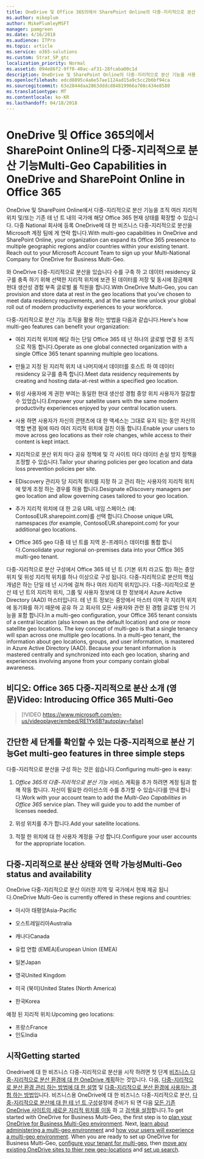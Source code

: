 ```yaml
---
title: OneDrive 및 Office 365의에서 SharePoint Online의 다중-지리적으로 분산 기능
ms.author: mikeplum
author: MikePlumleyMSFT
manager: pamgreen
ms.date: 4/16/2018
ms.audience: ITPro
ms.topic: article
ms.service: o365-solutions
ms.custom: Strat_SP_gtc
localization_priority: Normal
ms.assetid: 094e86f2-9ff0-40ac-af31-28fcaba00c1d
description: OneDrive 및 SharePoint Online의 다중-지리적으로 분산 기능을 사용 하는 여러 지리적 영역을 Office 365 현재 상태를 확장 합니다.
ms.openlocfilehash: edcd8895c4a6e57ae1124ad15a9c5cc2b6bf94ca
ms.sourcegitcommit: 63e2844daa2863dddcd84819966a708c434e8580
ms.translationtype: MT
ms.contentlocale: ko-KR
ms.lasthandoff: 04/18/2018
---
```

# <a name="multi-geo-capabilities-in-onedrive-and-sharepoint-online-in-office-365"></a><span data-ttu-id="db2f8-103">OneDrive 및 Office 365의에서 SharePoint Online의 다중-지리적으로 분산 기능</span><span class="sxs-lookup"><span data-stu-id="db2f8-103">Multi-Geo Capabilities in OneDrive and SharePoint Online in Office 365</span></span>

<span data-ttu-id="db2f8-p101">OneDrive 및 SharePoint Online에서 다중-지리적으로 분산 기능을 조직 여러 지리적 위치 및/또는 기존 테 넌 트 내의 국가에 해당 Office 365 현재 상태를 확장할 수 있습니다. 다중 National 회사에 등록 OneDrive에 대 한 비즈니스 다중-지리적으로 분산을 Microsoft 계정 팀에 게 연락 합니다.</span><span class="sxs-lookup"><span data-stu-id="db2f8-p101">With multi-geo capabilities in OneDrive and SharePoint Online, your organization can expand its Office 365 presence to multiple geographic regions and/or countries within your existing tenant. Reach out to your Microsoft Account Team to sign up your Multi-National Company for OneDrive for Business Multi-Geo.</span></span>
  
<span data-ttu-id="db2f8-106">와 OneDrive 다중-지리적으로 분산을 있습니다 수를 구축 하 고 데이터 residency 요구를 충족 하기 위해 선택한 지리적 위치에 보관 된 데이터를 저장 및 동시에 잠금해제 현대 생산성 경험 부족 글로벌 롤 직원을 합니다.</span><span class="sxs-lookup"><span data-stu-id="db2f8-106">With OneDrive Multi-Geo, you can provision and store data at rest in the geo locations that you've chosen to meet data residency requirements, and at the same time unlock your global roll out of modern productivity experiences to your workforce.</span></span>
  
<span data-ttu-id="db2f8-107">다중-지리적으로 분산 기능 조직을 활용 하는 방법을 다음과 같습니다.</span><span class="sxs-lookup"><span data-stu-id="db2f8-107">Here's how multi-geo features can benefit your organization:</span></span>
  
- <span data-ttu-id="db2f8-108">여러 지리적 위치에 해당 하는 단일 Office 365 테 넌 하나의 글로벌 연결 된 조직으로 작동 합니다.</span><span class="sxs-lookup"><span data-stu-id="db2f8-108">Operate as one global connected organization with a single Office 365 tenant spanning multiple geo locations.</span></span>
    
- <span data-ttu-id="db2f8-109">만들고 지정 된 지리적 위치 내 나머지에서 데이터를 호스트 하 여 데이터 residency 요구를 충족 합니다.</span><span class="sxs-lookup"><span data-stu-id="db2f8-109">Meet data residency requirements by creating and hosting data-at-rest within a specified geo location.</span></span>
    
- <span data-ttu-id="db2f8-110">위성 사용자에 게 권한 부여는 동일한 현대 생산성 경험 중앙 위치 사용자가 절감할 수 있었습니다.</span><span class="sxs-lookup"><span data-stu-id="db2f8-110">Empower your satellite users with the same modern productivity experiences enjoyed by your central location users.</span></span>
    
- <span data-ttu-id="db2f8-111">사용 하면 사용자가 자신의 콘텐츠에 대 한 액세스는 그대로 유지 되는 동안 자신의 역할 변경 됨에 따라 여러 지리적 위치에 걸친 이동 합니다.</span><span class="sxs-lookup"><span data-stu-id="db2f8-111">Enable your users to move across geo locations as their role changes, while access to their content is kept intact.</span></span>
    
- <span data-ttu-id="db2f8-112">지리적으로 분산 위치 마다 공유 정책에 및 각 사이트 마다 데이터 손실 방지 정책을 조정할 수 있습니다.</span><span class="sxs-lookup"><span data-stu-id="db2f8-112">Tailor your sharing policies per geo location and data loss prevention policies per site.</span></span>
    
- <span data-ttu-id="db2f8-113">EDiscovery 관리자 당 지리적 위치를 지정 하 고 관리 하는 사용자의 지리적 위치에 맞게 조정 하는 경우를 허용 합니다.</span><span class="sxs-lookup"><span data-stu-id="db2f8-113">Designate eDiscovery managers per geo location and allow governing cases tailored to your geo location.</span></span>
    
- <span data-ttu-id="db2f8-114">추가 지리적 위치에 대 한 고유 URL 네임 스페이스 (예: ContosoEUR.sharepoint.com)를 선택 합니다.</span><span class="sxs-lookup"><span data-stu-id="db2f8-114">Choose unique URL namespaces (for example, ContosoEUR.sharepoint.com) for your additional geo locations.</span></span>
    
- <span data-ttu-id="db2f8-115">Office 365 geo 다중 테 넌 트를 지역 온-프레미스 데이터를 통합 합니다.</span><span class="sxs-lookup"><span data-stu-id="db2f8-115">Consolidate your regional on-premises data into your Office 365 multi-geo tenant.</span></span>
    
<span data-ttu-id="db2f8-p102">다중-지리적으로 분산 구성에서 Office 365 테 넌 트 (기본 위치 라고도 함) 하는 중앙 위치 및 위성 지리적 위치를 하나 이상으로 구성 됩니다. 다중-지리적으로 분산의 핵심 개념은 하는 단일 테 넌 시가에 걸쳐 하나 여러 지리적 위치입니다. 다중-지리적으로 분산 테 넌 트의 지리적 위치, 그룹 및 사용자 정보에 대 한 정보에서 Azure Active Directory (AAD) 마스터입니다. 테 넌 트 정보는 중앙에서 마스터 이며 각 지리적 위치에 동기화를 하기 때문에 공유 하 고 회사의 모든 사용자와 관련 된 경험 글로벌 인식 기능을 포함 합니다.</span><span class="sxs-lookup"><span data-stu-id="db2f8-p102">In a multi-geo configuration, your Office 365 tenant consists of a central location (also known as the default location) and one or more satellite geo locations. The key concept of multi-geo is that a single tenancy will span across one multiple geo locations. In a multi-geo tenant, the information about geo locations, groups, and user information, is mastered in Azure Active Directory (AAD). Because your tenant information is mastered centrally and synchronized into each geo location, sharing and experiences involving anyone from your company contain global awareness.</span></span>

## <a name="video-introducing-office-365-multi-geo"></a><span data-ttu-id="db2f8-120">비디오: Office 365 다중-지리적으로 분산 소개 (영문)</span><span class="sxs-lookup"><span data-stu-id="db2f8-120">Video: Introducing Office 365 Multi-Geo</span></span>

> [!VIDEO https://www.microsoft.com/en-us/videoplayer/embed/RE1Yk6B?autoplay=false]
  
## <a name="get-multi-geo-features-in-three-simple-steps"></a><span data-ttu-id="db2f8-121">간단한 세 단계를 확인할 수 있는 다중-지리적으로 분산 기능</span><span class="sxs-lookup"><span data-stu-id="db2f8-121">Get multi-geo features in three simple steps</span></span>

<span data-ttu-id="db2f8-122">다중-지리적으로 분산을 구성 하는 것은 쉽습니다.</span><span class="sxs-lookup"><span data-stu-id="db2f8-122">Configuring multi-geo is easy:</span></span>
  
1. <span data-ttu-id="db2f8-p103">_Office 365의 다중-지리적으로 분산 기능_ 서비스 계획을 추가 하려면 계정 팀과 함께 작동 합니다. 자신이 필요한 라이선스의 수를 추가할 수 있습니다를 안내 합니다.</span><span class="sxs-lookup"><span data-stu-id="db2f8-p103">Work with your account team to add the _Multi-Geo Capabilities in Office 365_ service plan. They will guide you to add the number of licenses needed.</span></span>
    
2. <span data-ttu-id="db2f8-125">위성 위치를 추가 합니다.</span><span class="sxs-lookup"><span data-stu-id="db2f8-125">Add your satellite locations.</span></span>
    
3. <span data-ttu-id="db2f8-126">적절 한 위치에 대 한 사용자 계정을 구성 합니다.</span><span class="sxs-lookup"><span data-stu-id="db2f8-126">Configure your user accounts for the appropriate location.</span></span>
    
## <a name="multi-geo-status-and-availability"></a><span data-ttu-id="db2f8-127">다중-지리적으로 분산 상태와 연락 가능성</span><span class="sxs-lookup"><span data-stu-id="db2f8-127">Multi-Geo status and availability</span></span>

<span data-ttu-id="db2f8-128">OneDrive 다중-지리적으로 분산 이러한 지역 및 국가에서 현재 제공 됩니다.</span><span class="sxs-lookup"><span data-stu-id="db2f8-128">OneDrive Multi-Geo is currently offered in these regions and countries:</span></span>
  
- <span data-ttu-id="db2f8-129">아시아 태평양</span><span class="sxs-lookup"><span data-stu-id="db2f8-129">Asia-Pacific</span></span>
    
- <span data-ttu-id="db2f8-130">오스트레일리아</span><span class="sxs-lookup"><span data-stu-id="db2f8-130">Australia</span></span>
    
- <span data-ttu-id="db2f8-131">캐나다</span><span class="sxs-lookup"><span data-stu-id="db2f8-131">Canada</span></span>
    
- <span data-ttu-id="db2f8-132">유럽 연합 (EMEA)</span><span class="sxs-lookup"><span data-stu-id="db2f8-132">European Union (EMEA)</span></span>
    
- <span data-ttu-id="db2f8-133">일본</span><span class="sxs-lookup"><span data-stu-id="db2f8-133">Japan</span></span>
    
- <span data-ttu-id="db2f8-134">영국</span><span class="sxs-lookup"><span data-stu-id="db2f8-134">United Kingdom</span></span>
    
- <span data-ttu-id="db2f8-135">미국 (북미)</span><span class="sxs-lookup"><span data-stu-id="db2f8-135">United States (North America)</span></span>
    
- <span data-ttu-id="db2f8-136">한국</span><span class="sxs-lookup"><span data-stu-id="db2f8-136">Korea</span></span>
      
<span data-ttu-id="db2f8-137">예정 된 지리적 위치:</span><span class="sxs-lookup"><span data-stu-id="db2f8-137">Upcoming geo locations:</span></span>
  
- <span data-ttu-id="db2f8-138">프랑스</span><span class="sxs-lookup"><span data-stu-id="db2f8-138">France</span></span>
- <span data-ttu-id="db2f8-139">인도</span><span class="sxs-lookup"><span data-stu-id="db2f8-139">India</span></span>
    
## <a name="getting-started"></a><span data-ttu-id="db2f8-140">시작</span><span class="sxs-lookup"><span data-stu-id="db2f8-140">Getting started</span></span>

<span data-ttu-id="db2f8-p104">Onedrive에 대 한 비즈니스 다중-지리적으로 분산을 시작 하려면 첫 단계 [비즈니스 다중-지리적으로 분산 환경에 대 한 OneDrive 계획](plan-for-multi-geo.md)하는 것입니다. 다음, [다중-지리적으로 분산 환경 관리 하는 방법에 대 한 설명](administering-a-multi-geo-environment.md) 및 [다중-지리적으로 분산 환경에 사용자는 경험 하는 방법](multi-geo-user-experience.md)입니다. 비즈니스용 OneDrive에 대 한 비즈니스 다중-지리적으로 분산, [다중-지리적으로 분산에 대 한 테 넌 트 구성](multi-geo-tenant-configuration.md)설정에 준비가 되 면 다음 [모든 기존 OneDrive 사이트의 새로운 지리적 위치를 이동](move-onedrive-between-geo-locations.md) 하 고 [검색을 설정](configure-search-for-multi-geo.md)합니다.</span><span class="sxs-lookup"><span data-stu-id="db2f8-p104">To get started with OneDrive for Business Multi-Geo, the first step is to [plan your OneDrive for Business Multi-Geo environment](plan-for-multi-geo.md). Next, [learn about administering a multi-geo environment](administering-a-multi-geo-environment.md) and [how your users will experience a multi-geo environment](multi-geo-user-experience.md). When you are ready to set up OneDrive for Business Multi-Geo, [configure your tenant for multi-geo](multi-geo-tenant-configuration.md), then [move any existing OneDrive sites to thier new geo-locations](move-onedrive-between-geo-locations.md) and [set up search](configure-search-for-multi-geo.md).</span></span>
